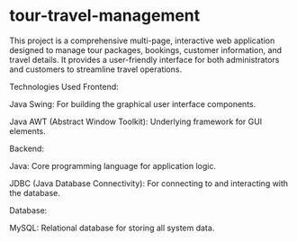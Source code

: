 # tour-travel-management
This project is a comprehensive multi-page, interactive web application designed to manage tour packages, bookings, customer information, and travel details. It provides a user-friendly interface for both administrators and customers to streamline travel operations.

Technologies Used
Frontend:

Java Swing: For building the graphical user interface components.

Java AWT (Abstract Window Toolkit): Underlying framework for GUI elements.

Backend:

Java: Core programming language for application logic.

JDBC (Java Database Connectivity): For connecting to and interacting with the database.

Database:

MySQL: Relational database for storing all system data.
